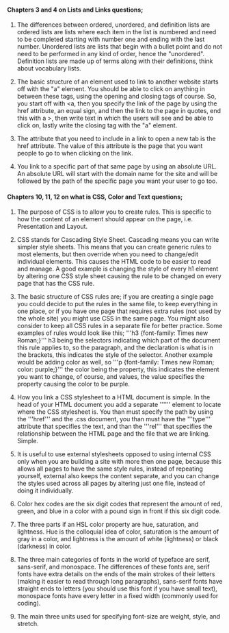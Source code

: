#### Chapters 3 and 4 on Lists and Links questions;

1. The differences between ordered, unordered, and definition lists are ordered lists are lists where each item in the list is numbered and need to be completed starting with number one and ending with the last number. Unordered lists are lists that begin with a bullet point and do not need to be performed in any kind of order, hence the "unordered". Definition lists are made up of terms along with their definitions, think about vocabulary lists.

2. The basic structure of an element used to link to another website starts off with the "a" element. You should be able to click on anything in between these tags, using the opening and closing tags of course. So, you start off with <a, then you specify the link of the page by using the href attribute, an equal sign, and then the link to the page in quotes, end this with a >, then write text in which the users will see and be able to click on, lastly write the closing tag with the "a" element.

3. The attribute that you need to include in a link to open a new tab is the href attribute. The value of this attribute is the page that you want people to go to when clicking on the link.

4. You link to a specific part of that same page by using an absolute URL. An absolute URL will start with the domain name for the site and will be followed by the path of the specific page you want your user to go too.

#### Chapters 10, 11, 12 on what is CSS, Color and Text questions;

1. The purpose of CSS is to allow you to create rules. This is specific to how the content of an element should appear on the page, i.e. Presentation and Layout.

2. CSS stands for Cascading Style Sheet. Cascading means you can write simpler style sheets. This means that you can create generic rules to most elements, but then override when you need to change/edit individual elements. This causes the HTML code to be easier to read and manage. A good example is changing the style of every h1 element by altering one CSS style sheet causing the rule to be changed on every page that has the CSS rule.

3. The basic structure of CSS rules are; if you are creating a single page you could decide to put the rules in the same file, to keep everything in one place, or if you have one page that requires extra rules (not used by the whole site) you might use CSS in the same page. You might also consider to keep all CSS rules in a separate file for better practice. Some examples of rules would look like this; '''h3 {font-family: Times new Roman;}''' h3 being the selectors indicating which part of the document this rule applies to, so the paragraph, and the declaration is what is in the brackets, this indicates the style of the selector. Another example would be adding color as well, so '''p {font-family: Times new Roman; color: purple;}''' the color being the property, this indicates the element you want to change, of course, and values, the value specifies the property causing the color to be purple.

4. How you link a CSS stylesheet to a HTML document is simple. In the head of your HTML document you add a separate '''<link>''' element to locate where the CSS stylesheet is. You than must specify the path by using the '''href''' and the .css document, you than must have the '''type''' attribute that specifies the text, and than the '''rel''' that specifies the relationship between the HTML page and the file that we are linking. Simple.

5. It is useful to use external stylesheets opposed to using internal CSS only when you are building a site with more then one page, because this allows all pages to have the same style rules, instead of repeating yourself, external also keeps the content separate, and you can change the styles used across all pages by altering just one file, instead of doing it individually.

6. Color hex codes are the six digit codes that represent the amount of red, green, and blue in a color with a pound sign in front if this six digit code.

7. The three parts if an HSL color property are hue, saturation, and lightness. Hue is the colloquial idea of color, saturation is the amount of gray in a color, and lightness is the amount of white (lightness) or black (darkness) in color.

8. The three main categories of fonts in the world of typeface are serif, sans-serif, and monospace. The differences of these fonts are, serif fonts have extra details on the ends of the main strokes of their letters (making it easier to read through long paragraphs), sans-serif fonts have straight ends to letters (you should use this font if you have small text), monospace fonts have every letter in a fixed width (commonly used for coding).

9. The main three units used for specifying font-size are weight, style, and stretch.
